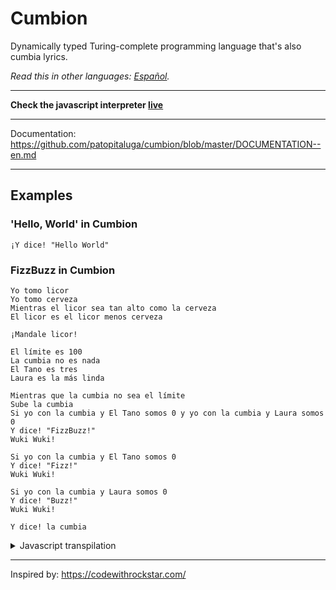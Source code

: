 # Cumbion

Dynamically typed Turing-complete programming language that's also cumbia lyrics.

*Read this in other languages: [Español](README.md).*

------

**Check the javascript interpreter [live](https://patopitaluga.github.io/cumbion/)**

------

Documentation: https://github.com/patopitaluga/cumbion/blob/master/DOCUMENTATION--en.md

------

## Examples

### 'Hello, World' in Cumbion
```
¡Y dice! "Hello World"
```

### FizzBuzz in Cumbion

```
Yo tomo licor
Yo tomo cerveza
Mientras el licor sea tan alto como la cerveza
El licor es el licor menos cerveza

¡Mandale licor!

El límite es 100
La cumbia no es nada
El Tano es tres
Laura es la más linda

Mientras que la cumbia no sea el límite
Sube la cumbia
Si yo con la cumbia y El Tano somos 0 y yo con la cumbia y Laura somos 0
Y dice! "FizzBuzz!"
Wuki Wuki!

Si yo con la cumbia y El Tano somos 0
Y dice! "Fizz!"
Wuki Wuki!

Si yo con la cumbia y Laura somos 0
Y dice! "Buzz!"
Wuki Wuki!

Y dice! la cumbia
```

<details>
<summary>Javascript transpilation</summary>
<pre>
let yo = function(licor, cerveza) {
  while(licor >= cerveza) {
    licor = licor - cerveza
  }
  return licor
}
let limite = 100
let cumbia = 0
let tano = 3
let laura = 5

while(cumbia != limite) {
  cumbia++
  if (yo(cumbia, tano) == 0 && yo(cumbia, laura) == 0) {
    console.log("FizzBuzz!")
    continue
  }
  if (yo(cumbia, tano) == 0) {
    console.log("Fizz!")
    continue
  }
  if (yo(cumbia, laura) == 0) {
    console.log("Buzz!")
    continue
  }
  console.log(cumbia)
}
</pre>
</details>

------

Inspired by: https://codewithrockstar.com/
